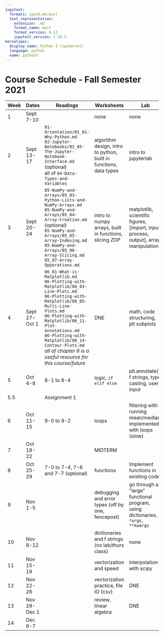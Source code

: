 ```yaml
---
jupytext:
  formats: ipynb,md:myst
  text_representation:
    extension: .md
    format_name: myst
    format_version: 0.13
    jupytext_version: 1.10.3
kernelspec:
  display_name: Python 3 (ipykernel)
  language: python
  name: python3
---
```


# Course Schedule - Fall Semester 2021

Week |Dates | Readings | Worksheets | Lab
 --- |--- |--- |--- |   --- |
 1|Sept 7-10|  | none | none
 2|Sept 13-17|  `01-Orientation/01_01-Why-Python.md` <br> `02-Jupyter-Notebooks/02_05-The-Jupyter-Notebook-Interface.md` (optional) <br> all of `04-Data-Types-and-Variables` | algorithm design, intro to python, built in functions, data types | intro to jupyterlab 
 3|Sept 20-24|  `05-NumPy-and-Arrays/05_03-Python-Lists-and-NumPy-Arrays.md` <br> `05-NumPy-and-Arrays/05_04-Array-Creation.md` (optional) <br> `05-NumPy-and-Arrays/05_05-Array-Indexing.md` <br> `05-NumPy-and-Arrays/05_06-Array-Slicing.md` <br> `05_07-Array-Opperations.md` | intro to numpy arrays, built in functions, slicing *ZOP*| matplotlib, scientific figures, [import, input, process, output], array manipulation
 4|Sept 27-Oct 1|  `06_01-What-is-Matplotlib.md` <br> `06-Plotting-with-Matplotlib/06_03-Line-Plots.md` <br> `06-Plotting-with-Matplotlib/06_05-Multi-Line-Plots.md` <br> `06-Plotting-with-Matplotlib/06_11-Plot-Annotations.md` <br> `06-Plotting-with-Matplotlib/06_14-Contour-Plots.md` <br> *all of chapter 6 is a useful resource for this course/future* |  DNE | math, code structuring, plt subplots
 5|Oct 4-8|  8-1 to 8-4 |  logic, `if elif else` | plt.annotate(), f strings, type casting, user input
 5.5  | | Assignment 1
 6|Oct 11-15|  9-0 to 9-2 | loops | filtering with running mean/median, implemented with loops (slow)
 7|Oct 18-22|   | MIDTERM
 8|Oct 25-29|  7-0 to 7-4, 7-6 and 7-7 (optional) | functions | Implement functions in existing code
 9|Nov 1-5|   | debugging and error types (off by one, fencepost) | go through a "large" functional program, using dictionaries, `*args, **kwargs` 
 10|Nov 8-12|   | dictionaries and f strings (no lab/thurs class) | none
 11|Nov 15-19|   | vectorization and speed | interpolation with scipy
 12|Nov 22-26|   | vectorization practice, file IO (csv) | DNE
 13|Nov 29-Dec 1|  | review, linear algebra | DNE
 14|Dec 6-7|||
